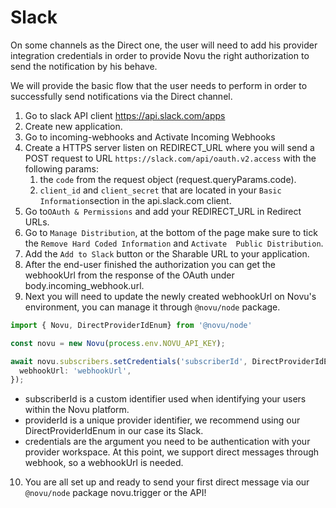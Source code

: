 # Slack

On some channels as the Direct one, the user will need to add his provider integration credentials in order to provide Novu the right authorization to send the notification by his behave.
<!-- @djabarovgeorge did you mean `on their behalf` ? sorry, not sure I understand.-->

We will provide the basic flow that the user needs to perform in order to successfully send notifications via the Direct channel.

1. Go to slack API client <https://api.slack.com/apps>
2. Create new application.
3. Go to incoming-webhooks and Activate Incoming Webhooks
4. Create a HTTPS server listen on REDIRECT_URL
where you will send a POST request to URL `https://slack.com/api/oauth.v2.access` with the following params:
   1. the `code` from the request object (request.queryParams.code).
   2. `client_id` and `client_secret` that are located in your `Basic Information`section in the api.slack.com client.
5. Go to`OAuth & Permissions` and add your REDIRECT_URL in Redirect URLs.
6. Go to `Manage Distribution`, at the bottom of the page make sure to tick the `Remove Hard Coded Information` and `Activate  Public Distribution`.
7. Add the `Add to Slack` button or the Sharable URL to your application.
8. After the end-user finished the authorization you can get the webhookUrl from the response of the OAuth under body.incoming_webhook.url.
9. Next you will need to update the newly created webhookUrl on Novu's environment, you can manage it through `@novu/node` package.

  ```typescript
  import { Novu, DirectProviderIdEnum} from '@novu/node'

  const novu = new Novu(process.env.NOVU_API_KEY);

  await novu.subscribers.setCredentials('subscriberId', DirectProviderIdEnum.Slack, {
    webhookUrl: 'webhookUrl',
  });
  ```

- subscriberId is a custom identifier used when identifying your users within the Novu platform.
- providerId is a unique provider identifier, we recommend using our DirectProviderIdEnum in our case its Slack.
- credentials are the argument you need to be authentication with your provider workspace. At this point, we support direct messages through webhook, so a webhookUrl is needed.

<!-- markdownlint-disable MD029 -->
10. You are all set up and ready to send your first direct message via our `@novu/node` package novu.trigger or the API!
<!-- markdownlint-enable MD029 -->
